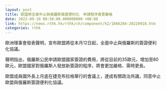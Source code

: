 ```yaml
---
layout: post
title: 歐盟將全面中止與俄羅斯簽證便利化　申請程序會更嚴格
date: 2022-09-10 00:50:08.000000000 +08:00
link: https://news.rthk.hk/rthk/ch/component/k2/1666284-20220910.htm
categories: rthk
---
```


歐洲理事會發表聲明，宣布歐盟將從本月12日起，全面中止與俄羅斯的簽證便利化協議。

聲明指出，俄羅斯公民申請歐盟國家簽證的費用，將從目前的35歐元，增加至80歐元，歐盟國家對俄羅斯人發放新簽證的程序，將會更加嚴格、需時更長。

歐盟成員國外長上月底在捷克布拉格舉行的會議上，達成有關政治共識，同意中止歐盟與俄羅斯簽證便利化協議。
